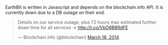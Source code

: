 EarthBit is written in Javascript and depends on the blockchain.info API.  It is currently down due to a DB outage on their end. 

<blockquote class="twitter-tweet" lang="en"><p>Details on our service outage, plus 72 hours max estimated further down time for all services -&gt; <a href="http://t.co/VbO6B8RdFE">http://t.co/VbO6B8RdFE</a></p>&mdash; Blockchain.info (@blockchain) <a href="https://twitter.com/blockchain/statuses/445980105207468032">March 18, 2014</a></blockquote>
<script async src="//platform.twitter.com/widgets.js" charset="utf-8"></script>
